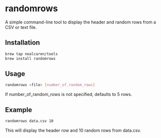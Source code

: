 # randomrows

A simple command-line tool to display the header and random rows from a CSV or text file.

## Installation

```bash
brew tap nealcaren/tools
brew install randomrows
```

## Usage

```bash
randomrows <file> [number_of_random_rows]
```

If number_of_random_rows is not specified, defaults to 5 rows.

## Example

```bash
randomrows data.csv 10
```

This will display the header row and 10 random rows from data.csv.
